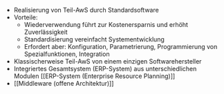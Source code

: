 - Realisierung von Teil-AwS durch Standardsoftware
- Vorteile:
	- Wiederverwendung führt zur Kostenersparnis und erhöht Zuverlässigkeit
	- Standardisierung vereinfacht Systementwicklung
	- Erfordert aber: Konfiguration, Parametrierung, Programmierung von Spezialfunktionen, Integration
- Klassischerweise Teil-AwS von einem einzigen Softwarehersteller
- Integriertes Gesamtsystem (ERP-System) aus unterschiedlichen Modulen [[ERP-System (Enterprise Resource Planning)]]
- [[Middleware (offene Architektur)]]